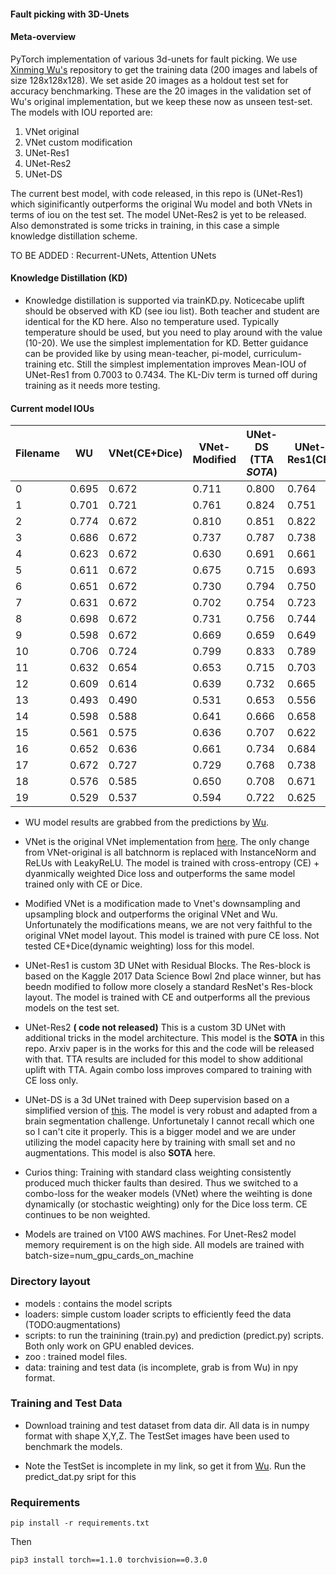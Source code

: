 #### Fault picking with 3D-Unets

#### Meta-overview
PyTorch implementation of various 3d-unets for fault picking. We use [Xinming Wu's](https://github.com/xinwucwp/faultSeg) repository to get the training data (200 images and labels of size 128x128x128). We set aside 20 images as a holdout test set for accuracy benchmarking. These are the 20 images in the validation set of Wu's original implementation, but we keep these now as unseen test-set. The models with  IOU reported are:
1. VNet original
2. VNet custom modification
3. UNet-Res1
4. UNet-Res2  
5. UNet-DS

The current best model, with code released, in this repo is (UNet-Res1) which siginificantly outperforms the original Wu model and both VNets in terms of iou on the test set. The model UNet-Res2 is yet to be released. Also demonstrated is some tricks in training, in this case a simple knowledge distillation scheme. 

TO BE ADDED : Recurrent-UNets, Attention UNets 

#### Knowledge Distillation (KD)

* Knowledge distillation is supported via trainKD.py. Noticecabe uplift should be observed with KD (see iou list). Both teacher and student are identical for the KD here. Also no temperature used. Typically temperature should be used, but you need to play around with the value (10-20). We use the simplest implementation for KD. Better guidance can be provided like by using mean-teacher, pi-model, curriculum-training etc. Still the simplest implementation improves Mean-IOU of UNet-Res1 from 0.7003 to 0.7434. The KL-Div term is turned off during training as it needs more testing.  

#### Current model IOUs

| Filename | WU | VNet(CE+Dice) | VNet-Modified | UNet-DS (TTA *SOTA*) | UNet-Res1(CE) | Unet-Res2 | Unet-Res2(TTA) **SOTA** | UNet-Res1-KD |  
| -- | -- | -- | -- | -- | -- | -- | -- | -- |  
| 0 | 0.695 | 0.672 | 0.711 | 0.800 | 0.764 | 0.801 | 0.814 | 0.812 | 
| 1 | 0.701 | 0.721 | 0.761 | 0.824 | 0.751 | 0.809 | 0.824 | 0.796 |
| 2 | 0.774 | 0.672 | 0.810 | 0.851 | 0.822 | 0.864 | 0.861 | 0.837 |
| 3 | 0.686 | 0.672 | 0.737 | 0.787 | 0.738 | 0.787 | 0.801 | 0.786 |
| 4 | 0.623 | 0.672 | 0.630 | 0.691 | 0.661 | 0.686 | 0.699 | 0.676 |
| 5 | 0.611 | 0.672 | 0.675 | 0.715 | 0.693 | 0.714 | 0.721 | 0.719 |
| 6 | 0.651 | 0.672 | 0.730 | 0.794 | 0.750 | 0.789 | 0.786 | 0.782 |
| 7 | 0.631 | 0.672 | 0.702 | 0.754 | 0.723 | 0.750 | 0.749 | 0.757 |
| 8 | 0.698 | 0.672 | 0.731 | 0.756 | 0.744 | 0.761 | 0.758 | 0.763 |
| 9 | 0.598 | 0.672 | 0.669 | 0.659 | 0.649 | 0.691 | 0.693 | 0.695 |
| 10 | 0.706 | 0.724 | 0.799 | 0.833 | 0.789 | 0.834 | 0.843 | 0.841 |
| 11 | 0.632 | 0.654 | 0.653 | 0.715 | 0.703 | 0.709 | 0.732 | 0.726 |
| 12 | 0.609 | 0.614 | 0.639 | 0.732 | 0.665 | 0.708 | 0.721 | 0.723 |
| 13 | 0.493 | 0.490 | 0.531 | 0.653 | 0.556 | 0.580 | 0.625 | 0.630 |
| 14 | 0.598 | 0.588 | 0.641 | 0.666 | 0.658 | 0.695 | 0.689 | 0.707 |
| 15 | 0.561 | 0.575 | 0.636 | 0.707 | 0.622 | 0.688 | 0.699 | 0.700 |
| 16 | 0.652 | 0.636 | 0.661 | 0.734 | 0.684 | 0.729 | 0.747 | 0.729 |
| 17 | 0.672 | 0.727 | 0.729 | 0.768 | 0.738 | 0.763 | 0.770 | 0.781 |
| 18 | 0.576 | 0.585 | 0.650 | 0.708 | 0.671 | 0.684 | 0.703 | 0.703 |
| 19 | 0.529 | 0.537 | 0.594 | 0.722 | 0.625 | 0.685 | 0.701 | 0.707 |

* WU model results are grabbed from the predictions by [Wu](https://github.com/xinwucwp/faultSeg/tree/master/data/validation/predict). 


* VNet is the original VNet implementation from [here](https://github.com/mattmacy/vnet.pytorch). The only change from VNet-original is all batchnorm is replaced with InstanceNorm and ReLUs with LeakyReLU. The model is trained with cross-entropy (CE) + dyanmically weighted Dice loss and outperforms the same model trained only with CE or Dice. 

* Modified VNet is a modification made to Vnet's downsampling and upsampling block and outperforms the original VNet and Wu. Unfortunately the modifications means, we are not very faithful to the original VNet model layout. This model is trained with pure CE loss. Not tested CE+Dice(dynamic weighting) loss for this model.


* UNet-Res1 is custom 3D UNet with Residual Blocks. The Res-block  is based on the Kaggle 2017 Data Science Bowl 2nd place winner, but has beedn modified to follow more closely a standard ResNet's Res-block layout. The model is trained with CE and outperforms all the previous models on the test set.

* UNet-Res2 **( code not released)** This is a custom 3D UNet with additional tricks in the model architecture. This model is the **SOTA** in this repo. Arxiv paper is in the works for this and the code will be released with that. TTA results are included for this model to show additional uplift with TTA. Again combo loss improves compared to training with CE loss only. 

* UNet-DS is a 3d UNet trained with Deep supervision based on a simplified version of [this](https://arxiv.org/abs/1903.09097). The model is very robust and adapted from a brain segmentation challenge. Unfortunetaly I cannot recall which one so I can't cite it properly. This is a bigger model and we are under utilizing the model capacity here by training with small set and no augmentations. This model is also **SOTA** here.

* Curios thing: Training with standard class weighting consistently produced much thicker faults than desired. Thus we switched to a combo-loss for the weaker models (VNet) where the weihting is done dynamically (or stochastic weighting) only for the Dice loss term. CE continues to be non weighted. 

* Models are trained on V100 AWS machines. For Unet-Res2 model memory requirement is on the high side. All models are trained with batch-size=num_gpu_cards_on_machine 

### Directory layout

* models : contains the model scripts
* loaders: simple custom loader scripts to efficiently feed the data (TODO:augmentations)
* scripts: to run the trainining (train.py) and prediction (predict.py) scripts. Both only work on GPU enabled devices.
* zoo : trained model files. 
* data: training and test data (is incomplete, grab is from Wu) in npy format.

### Training and Test Data

* Download training and test dataset from data dir. All data is in numpy format with shape X,Y,Z. The TestSet images have been used to benchmark the models. 

* Note the TestSet is incomplete in my link, so get it from [Wu](https://github.com/xinwucwp/faultSeg/tree/master/data/validation/seis). Run the predict_dat.py sript for this
 
### Requirements
```
pip install -r requirements.txt
```
Then
```
pip3 install torch==1.1.0 torchvision==0.3.0
```

